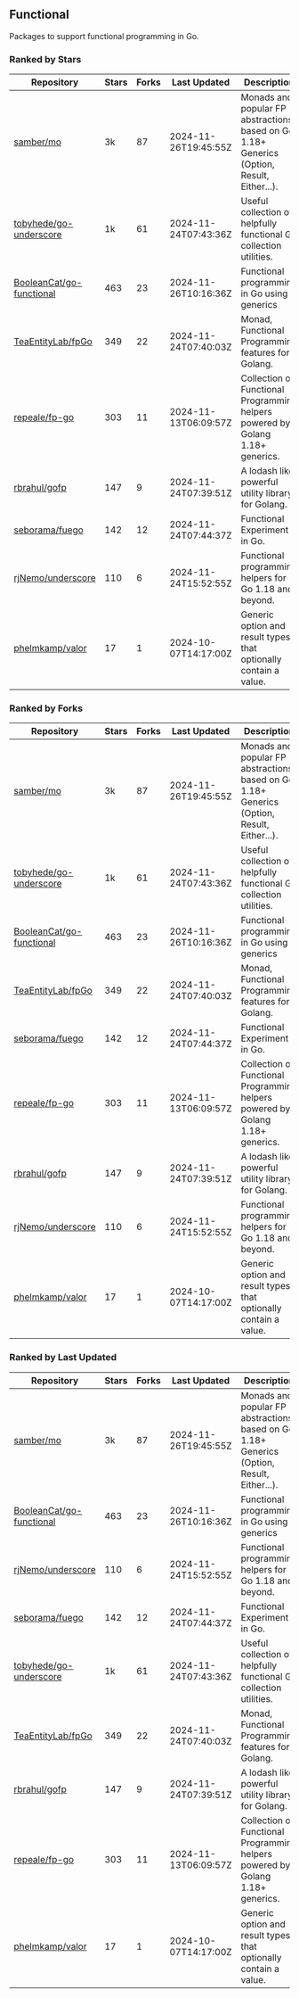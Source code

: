 ## Functional

Packages to support functional programming in Go.

### Ranked by Stars

| Repository | Stars | Forks | Last Updated | Description | 
|------------|-------|-------|--------------|-------------|
| [samber/mo](https://github.com/samber/mo) | 3k | 87 | 2024-11-26T19:45:55Z |  Monads and popular FP abstractions, based on Go 1.18+ Generics (Option, Result, Either...). |
| [tobyhede/go-underscore](https://github.com/tobyhede/go-underscore) | 1k | 61 | 2024-11-24T07:43:36Z |  Useful collection of helpfully functional Go collection utilities. |
| [BooleanCat/go-functional](https://github.com/BooleanCat/go-functional) | 463 | 23 | 2024-11-26T10:16:36Z |  Functional programming in Go using generics |
| [TeaEntityLab/fpGo](https://github.com/TeaEntityLab/fpGo) | 349 | 22 | 2024-11-24T07:40:03Z |  Monad, Functional Programming features for Golang. |
| [repeale/fp-go](https://github.com/repeale/fp-go) | 303 | 11 | 2024-11-13T06:09:57Z |  Collection of Functional Programming helpers powered by Golang 1.18+ generics. |
| [rbrahul/gofp](https://github.com/rbrahul/gofp) | 147 | 9 | 2024-11-24T07:39:51Z |  A lodash like powerful utility library for Golang. |
| [seborama/fuego](https://github.com/seborama/fuego) | 142 | 12 | 2024-11-24T07:44:37Z |  Functional Experiment in Go. |
| [rjNemo/underscore](https://github.com/rjNemo/underscore) | 110 | 6 | 2024-11-24T15:52:55Z |  Functional programming helpers for Go 1.18 and beyond. |
| [phelmkamp/valor](https://github.com/phelmkamp/valor) | 17 | 1 | 2024-10-07T14:17:00Z |  Generic option and result types that optionally contain a value. |

### Ranked by Forks

| Repository | Stars | Forks | Last Updated | Description | 
|------------|-------|-------|--------------|-------------|
| [samber/mo](https://github.com/samber/mo) | 3k | 87 | 2024-11-26T19:45:55Z |  Monads and popular FP abstractions, based on Go 1.18+ Generics (Option, Result, Either...). |
| [tobyhede/go-underscore](https://github.com/tobyhede/go-underscore) | 1k | 61 | 2024-11-24T07:43:36Z |  Useful collection of helpfully functional Go collection utilities. |
| [BooleanCat/go-functional](https://github.com/BooleanCat/go-functional) | 463 | 23 | 2024-11-26T10:16:36Z |  Functional programming in Go using generics |
| [TeaEntityLab/fpGo](https://github.com/TeaEntityLab/fpGo) | 349 | 22 | 2024-11-24T07:40:03Z |  Monad, Functional Programming features for Golang. |
| [seborama/fuego](https://github.com/seborama/fuego) | 142 | 12 | 2024-11-24T07:44:37Z |  Functional Experiment in Go. |
| [repeale/fp-go](https://github.com/repeale/fp-go) | 303 | 11 | 2024-11-13T06:09:57Z |  Collection of Functional Programming helpers powered by Golang 1.18+ generics. |
| [rbrahul/gofp](https://github.com/rbrahul/gofp) | 147 | 9 | 2024-11-24T07:39:51Z |  A lodash like powerful utility library for Golang. |
| [rjNemo/underscore](https://github.com/rjNemo/underscore) | 110 | 6 | 2024-11-24T15:52:55Z |  Functional programming helpers for Go 1.18 and beyond. |
| [phelmkamp/valor](https://github.com/phelmkamp/valor) | 17 | 1 | 2024-10-07T14:17:00Z |  Generic option and result types that optionally contain a value. |

### Ranked by Last Updated

| Repository | Stars | Forks | Last Updated | Description | 
|------------|-------|-------|--------------|-------------|
| [samber/mo](https://github.com/samber/mo) | 3k | 87 | 2024-11-26T19:45:55Z |  Monads and popular FP abstractions, based on Go 1.18+ Generics (Option, Result, Either...). |
| [BooleanCat/go-functional](https://github.com/BooleanCat/go-functional) | 463 | 23 | 2024-11-26T10:16:36Z |  Functional programming in Go using generics |
| [rjNemo/underscore](https://github.com/rjNemo/underscore) | 110 | 6 | 2024-11-24T15:52:55Z |  Functional programming helpers for Go 1.18 and beyond. |
| [seborama/fuego](https://github.com/seborama/fuego) | 142 | 12 | 2024-11-24T07:44:37Z |  Functional Experiment in Go. |
| [tobyhede/go-underscore](https://github.com/tobyhede/go-underscore) | 1k | 61 | 2024-11-24T07:43:36Z |  Useful collection of helpfully functional Go collection utilities. |
| [TeaEntityLab/fpGo](https://github.com/TeaEntityLab/fpGo) | 349 | 22 | 2024-11-24T07:40:03Z |  Monad, Functional Programming features for Golang. |
| [rbrahul/gofp](https://github.com/rbrahul/gofp) | 147 | 9 | 2024-11-24T07:39:51Z |  A lodash like powerful utility library for Golang. |
| [repeale/fp-go](https://github.com/repeale/fp-go) | 303 | 11 | 2024-11-13T06:09:57Z |  Collection of Functional Programming helpers powered by Golang 1.18+ generics. |
| [phelmkamp/valor](https://github.com/phelmkamp/valor) | 17 | 1 | 2024-10-07T14:17:00Z |  Generic option and result types that optionally contain a value. |

